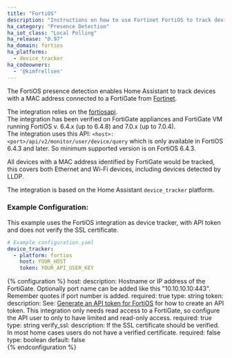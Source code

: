 ```yaml
---
title: "FortiOS"
description: "Instructions on how to use Fortinet FortiOS to track devices in Home Assistant."
ha_category: "Presence Detection"
ha_iot_class: "Local Polling"
ha_release: "0.97"
ha_domain: fortios
ha_platforms:
  - device_tracker
ha_codeowners:
  - '@kimfrellsen'
---
```


The FortiOS presence detection enables Home Assistant to track devices with a MAC address connected to a FortiGate from [Fortinet](https://www.fortinet.com).

The integration relies on the [fortiosapi](https://pypi.org/project/fortiosapi/).  
The integration has been verified on FortiGate appliances and FortiGate VM running FortiOS v. 6.4.x (up to 6.4.8) and 7.0.x (up to 7.0.4).  
The integration uses this API: ```<host>:<port>/api/v2/monitor/user/device/query``` which is only available in FortiOS 6.4.3 and later. So minimum supported version is on FortiOS 6.4.3.

All devices with a MAC address identified by FortiGate would be tracked, this covers both Ethernet and Wi-Fi devices, including devices detected by LLDP.

The integration is based on the Home Assistant `device_tracker` platform.

### Example Configuration:
This example uses the FortiOS integration as device tracker, with API token and does not verify the SSL certificate.
```yaml
# Example configuration.yaml
device_tracker:
  - platform: fortios
    host: YOUR_HOST
    token: YOUR_API_USER_KEY
```

{% configuration %}
host:
  description: Hostname or IP address of the FortiGate. Optionally port name can be added like this "10.10.10.10:443". Remember quotes if port number is added.
  required: true
  type: string
token:
  description: See: [Generate an API token for FortiOS](https://docs.fortinet.com/document/forticonverter/6.2.0/online-help/866905/connect-fortigate-device-via-api-token) for how to create an API token. This integration only needs read access to a FortiGate, so configure the API user to only to have limited and read-only access.
  required: true
  type: string
verify_ssl:
  description: If the SSL certificate should be verified. In most home cases users do not have a verified certificate.
  required: false
  type: boolean
  default: false  
{% endconfiguration %}
